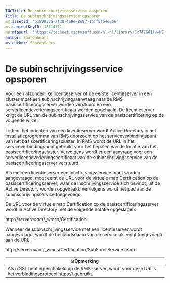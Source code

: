 ```yaml
---
TOCTitle: De subinschrijvingsservice opsporen
Title: De subinschrijvingsservice opsporen
ms:assetid: 'b159953a-af38-4a9e-8c87-1aff5fb4e366'
ms:contentKeyID: 18114111
ms:mtpsurl: 'https://technet.microsoft.com/nl-nl/library/Cc747641(v=WS.10)'
author: SharonSears
ms.author: SharonSears
---
```


De subinschrijvingsservice opsporen
===================================

Voor een afzonderlijke licentieserver of de eerste licentieserver in een cluster moet een subinschrijvingsaanvraag naar de RMS-basiscertificeringsserver worden verstuurd en een serverlicentieverleningscertificaat worden opgehaald. De licentieserver krijgt de URL van de subinschrijvingsservice van de basiscertificering op de volgende wijze:

Tijdens het inrichten van een licentieserver wordt Active Directory in het installatieprogramma van RMS doorzocht op het serviceverbindingspunt van het basiscertificeringscluster. In RMS wordt de URL in het serviceverbindingspunt gebruikt voor het bepalen van de locatie van het basiscertificeringscluster. Vervolgens wordt er een aanvraag voor een serverlicentieverleningscertificaat van de subinschrijvingsservice van de basiscertificeringsserver verstuurd.

Als met een licentieserver een inschrijvingsservice moet worden aangevraagd, moet eerst de URL voor de virtuele map Certification op de basiscertificeringsserver, waar de inschrijvingsservice zich bevindt, uit de Active Directory worden opgehaald. Vervolgens wordt het pad aan de subinschrijvingsservice toegevoegd.

De URL voor de virtuele map Certification op de basiscertificeringsserver wordt in Active Directory met de volgende notatie opgeslagen:

http://*servernaam*/\_wmcs/Certification

Wanneer de subinschrijvingsservice met een licentieserver wordt aangevraagd, wordt de bestandsnaam van de service als volgt toegevoegd aan de URL:

http://servernaam/\_wmcs/Certification/SubEnrollService.asmx

| ![](/security-updates/images/Cc747641.note(WS.10).gif)Opmerking                                     |
|----------------------------------------------------------------------------------------------------------------|
| Als u SSL hebt ingeschakeld op de RMS-server, wordt voor deze URL's het verbindingsprotocol https:// gebruikt. |
